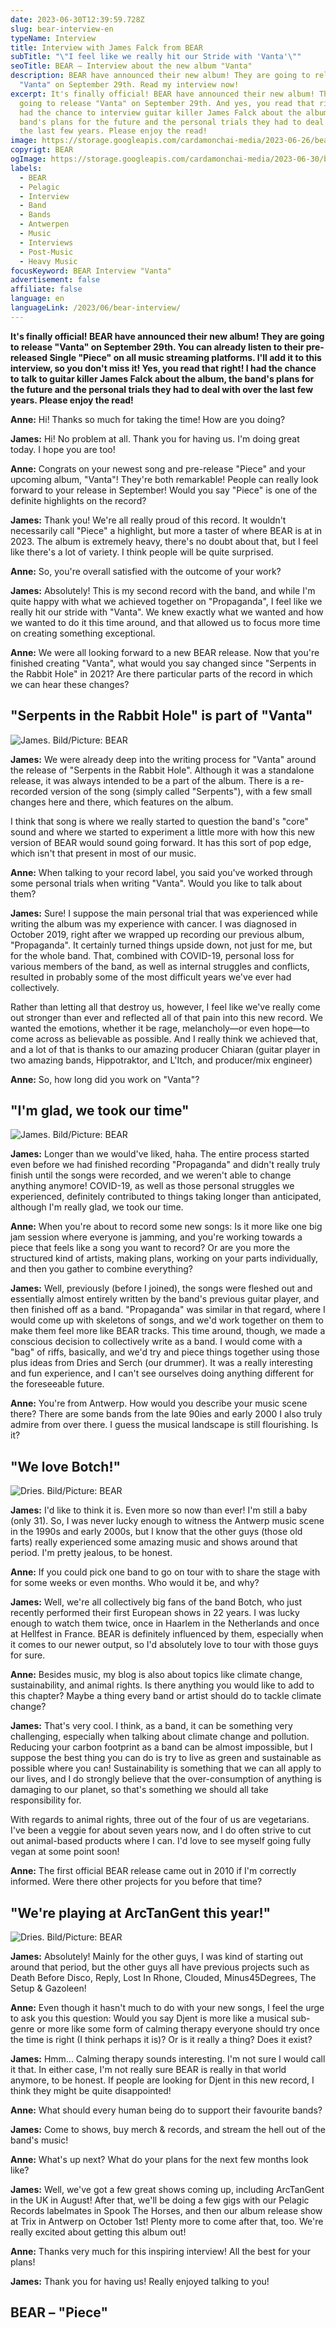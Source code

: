 ```yaml
---
date: 2023-06-30T12:39:59.728Z
slug: bear-interview-en
typeName: Interview
title: Interview with James Falck from BEAR
subTitle: "\"I feel like we really hit our Stride with 'Vanta'\""
seoTitle: BEAR – Interview about the new album "Vanta"
description: BEAR have announced their new album! They are going to release
  "Vanta" on September 29th. Read my interview now!
excerpt: It's finally official! BEAR have announced their new album! They are
  going to release "Vanta" on September 29th. And yes, you read that right! I
  had the chance to interview guitar killer James Falck about the album, the
  band's plans for the future and the personal trials they had to deal with over
  the last few years. Please enjoy the read!
image: https://storage.googleapis.com/cardamonchai-media/2023-06-26/bear-band-jpg-imagine-080808_681a27_800_600/640.webp
copyrigt: BEAR
ogImage: https://storage.googleapis.com/cardamonchai-media/2023-06-30/bear-interview-og-jpg-imagine-080808_621925_1200_628/640.webp
labels:
  - BEAR
  - Pelagic
  - Interview
  - Band
  - Bands
  - Antwerpen
  - Music
  - Interviews
  - Post-Music
  - Heavy Music
focusKeyword: BEAR Interview "Vanta"
advertisement: false
affiliate: false
language: en
languageLink: /2023/06/bear-interview/
---
```

**It's finally official! BEAR have announced their new album! They are going to release "Vanta" on September 29th. You can already listen to their pre-released Single "Piece" on all music streaming platforms. I'll add it to this interview, so you don't miss it! Yes, you read that right! I had the chance to talk to guitar killer James Falck about the album, the band's plans for the future and the personal trials they had to deal with over the last few years. Please enjoy the read!**

**Anne:** Hi! Thanks so much for taking the time! How are you doing?

**James:** Hi! No problem at all. Thank you for having us. I'm doing great today. I hope you are too!

**Anne:** Congrats on your newest song and pre-release "Piece" and your upcoming album, "Vanta"! They're both remarkable! People can really look forward to your release in September! Would you say "Piece" is one of the definite highlights on the record?

**James:** Thank you! We're all really proud of this record. It wouldn't necessarily call "Piece" a highlight, but more a taster of where BEAR is at in 2023. The album is extremely heavy, there's no doubt about that, but I feel like there's a lot of variety. I think people will be quite surprised. 

**Anne:** So, you're overall satisfied with the outcome of your work?

**James:** Absolutely! This is my second record with the band, and while I'm quite happy with what we achieved together on "Propaganda", I feel like we really hit our stride with "Vanta". We knew exactly what we wanted and how we wanted to do it this time around, and that allowed us to focus more time on creating something exceptional. 

**Anne:** We were all looking forward to a new BEAR release. Now that you're finished creating "Vanta", what would you say changed since "Serpents in the Rabbit Hole" in 2021? Are there particular parts of the record in which we can hear these changes?

## "Serpents in the Rabbit Hole" is part of "Vanta"

![James. Bild/Picture: BEAR](https://storage.googleapis.com/cardamonchai-media/2023-06-30/bear-interview-4-jpg-imagine-080808_5c3b6b_1725_2300/640.webp "James. Bild/Picture: BEAR")

**James:** We were already deep into the writing process for "Vanta" around the release of "Serpents in the Rabbit Hole". Although it was a standalone release, it was always intended to be a part of the album. There is a re-recorded version of the song (simply called "Serpents"), with a few small changes here and there, which features on the album.

I think that song is where we really started to question the band's "core" sound and where we started to experiment a little more with how this new version of BEAR would sound going forward. It has this sort of pop edge, which isn't that present in most of our music. 

**Anne:** When talking to your record label, you said you've worked through some personal trials when writing "Vanta". Would you like to talk about them?

**James:** Sure! I suppose the main personal trial that was experienced while writing the album was my experience with cancer. I was diagnosed in October 2019, right after we wrapped up recording our previous album, "Propaganda". It certainly turned things upside down, not just for me, but for the whole band. That, combined with COVID-19, personal loss for various members of the band, as well as internal struggles and conflicts, resulted in probably some of the most difficult years we've ever had collectively. 

Rather than letting all that destroy us, however, I feel like we've really come out stronger than ever and reflected all of that pain into this new record. We wanted the emotions, whether it be rage, melancholy—or even hope—to come across as believable as possible. And I really think we achieved that, and a lot of that is thanks to our amazing producer Chiaran (guitar player in two amazing bands, Hippotraktor, and L'Itch, and producer/mix engineer)

**Anne:** So, how long did you work on "Vanta"?

## "I'm glad, we took our time"

![James. Bild/Picture: BEAR](https://storage.googleapis.com/cardamonchai-media/2023-06-30/bear-interview-2-jpg-imagine-081818_454854_4024_6048/640.webp "James. Bild/Picture: BEAR")

**James:** Longer than we would've liked, haha. The entire process started even before we had finished recording "Propaganda" and didn't really truly finish until the songs were recorded, and we weren't able to change anything anymore! COVID-19, as well as those personal struggles we experienced, definitely contributed to things taking longer than anticipated, although I'm really glad, we took our time. 

**Anne:** When you're about to record some new songs: Is it more like one big jam session where everyone is jamming, and you're working towards a piece that feels like a song you want to record? Or are you more the structured kind of artists, making plans, working on your parts individually, and then you gather to combine everything?

**James:** Well, previously (before I joined), the songs were fleshed out and essentially almost entirely written by the band's previous guitar player, and then finished off as a band. "Propaganda" was similar in that regard, where I would come up with skeletons of songs, and we'd work together on them to make them feel more like BEAR tracks. This time around, though, we made a conscious decision to collectively write as a band. I would come with a "bag" of riffs, basically, and we'd try and piece things together using those plus ideas from Dries and Serch (our drummer). It was a really interesting and fun experience, and I can't see ourselves doing anything different for the foreseeable future.

**Anne:** You're from Antwerp. How would you describe your music scene there? There are some bands from the late 90ies and early 2000 I also truly admire from over there. I guess the musical landscape is still flourishing. Is it?

## "We love Botch!"

![Dries. Bild/Picture: BEAR](https://storage.googleapis.com/cardamonchai-media/2023-06-30/bear-interview-1-jpg-imagine-080808_38325b_1725_2300/640.webp "Dries. Bild/Picture: BEAR")

**James:** I'd like to think it is. Even more so now than ever! I'm still a baby (only 31). So, I was never lucky enough to witness the Antwerp music scene in the 1990s and early 2000s, but I know that the other guys (those old farts) really experienced some amazing music and shows around that period. I'm pretty jealous, to be honest. 

**Anne:** If you could pick one band to go on tour with to share the stage with for some weeks or even months. Who would it be, and why?

**James:** Well, we're all collectively big fans of the band Botch, who just recently performed their first European shows in 22 years. I was lucky enough to watch them twice, once in Haarlem in the Netherlands and once at Hellfest in France. BEAR is definitely influenced by them, especially when it comes to our newer output, so I'd absolutely love to tour with those guys for sure. 

**Anne:** Besides music, my blog is also about topics like climate change, sustainability, and animal rights. Is there anything you would like to add to this chapter? Maybe a thing every band or artist should do to tackle climate change?

**James:** That's very cool. I think, as a band, it can be something very challenging, especially when talking about climate change and pollution. Reducing your carbon footprint as a band can be almost impossible, but I suppose the best thing you can do is try to live as green and sustainable as possible where you can! Sustainability is something that we can all apply to our lives, and I do strongly believe that the over-consumption of anything is damaging to our planet, so that's something we should all take responsibility for. 

With regards to animal rights, three out of the four of us are vegetarians. I've been a veggie for about seven years now, and I do often strive to cut out animal-based products where I can. I'd love to see myself going fully vegan at some point soon! 

**Anne:** The first official BEAR release came out in 2010 if I'm correctly informed. Were there other projects for you before that time?

## "We're playing at ArcTanGent this year!"

![Dries. Bild/Picture: BEAR](https://storage.googleapis.com/cardamonchai-media/2023-06-30/bear-interview-3-jpg-imagine-080808_453c39_4024_6048/640.webp "Dries. Bild/Picture: BEAR")

**James:** Absolutely! Mainly for the other guys, I was kind of starting out around that period, but the other guys all have previous projects such as Death Before Disco, Reply, Lost In Rhone, Clouded, Minus45Degrees, The Setup & Gazoleen! 

**Anne:** Even though it hasn't much to do with your new songs, I feel the urge to ask you this question: Would you say Djent is more like a musical sub-genre or more like some form of calming therapy everyone should try once the time is right (I think perhaps it is)? Or is it really a thing? Does it exist?

**James:** Hmm... Calming therapy sounds interesting. I'm not sure I would call it that. In either case, I'm not really sure BEAR is really in that world anymore, to be honest. If people are looking for Djent in this new record, I think they might be quite disappointed! 

**Anne:** What should every human being do to support their favourite bands?

**James:** Come to shows, buy merch & records, and stream the hell out of the band's music! 

**Anne:** What's up next? What do your plans for the next few months look like?

**James:** Well, we've got a few great shows coming up, including ArcTanGent in the UK in August! After that, we'll be doing a few gigs with our Pelagic Records labelmates in Spook The Horses, and then our album release show at Trix in Antwerp on October 1st! Plenty more to come after that, too. We're really excited about getting this album out! 

**Anne:** Thanks very much for this inspiring interview! All the best for your plans!

**James:** Thank you for having us! Really enjoyed talking to you!

## BEAR – "Piece"

<YouTube id="ejGnJGtHfcc" />

